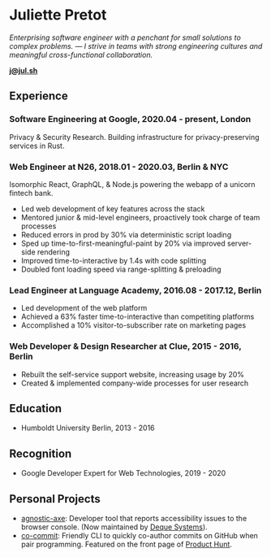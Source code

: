 # Juliette Pretot

_Enterprising software engineer with a penchant for small solutions to complex
problems. — I strive in teams with strong engineering cultures and meaningful
cross-functional collaboration._

**[j@jul.sh](mailto:j@jul.sh)**

## Experience

### Software Engineering at Google, 2020.04 - present, London

Privacy & Security Research. Building infrastructure for privacy-preserving
services in Rust.

### Web Engineer at N26, 2018.01 - 2020.03, Berlin & NYC

Isomorphic React, GraphQL, & Node.js powering the webapp of a unicorn fintech
bank.

- Led web development of key features across the stack
- Mentored junior & mid-level engineers, proactively took charge of team
  processes
- Reduced errors in prod by 30% via deterministic script loading
- Sped up time-to-first-meaningful-paint by 20% via improved server-side
  rendering
- Improved time-to-interactive by 1.4s with code splitting
- Doubled font loading speed via range-splitting & preloading

### Lead Engineer at Language Academy, 2016.08 - 2017.12, Berlin

- Led development of the web platform
- Achieved a 63% faster time-to-interactive than competiting platforms
- Accomplished a 10% visitor-to-subscriber rate on marketing pages

### Web Developer & Design Researcher at Clue, 2015 - 2016, Berlin

- Rebuilt the self-service support website, increasing usage by 20%
- Created & implemented company-wide processes for user research

## Education

- Humboldt University Berlin, 2013 - 2016

## Recognition

- Google Developer Expert for Web Technologies, 2019 - 2020

## Personal Projects

- [agnostic-axe](https://github.com/dequelabs/agnostic-axe): Developer tool that
  reports accessibility issues to the browser console. (Now maintained by
  [Deque Systems](https://en.wikipedia.org/wiki/Deque_Systems)).
- [co-commit](https://github.com/jul-sh/npx-co-commit): Friendly CLI to quickly
  co-author commits on GitHub when pair programming. Featured on the front page
  of [Product Hunt](https://www.producthunt.com/posts/co-commit).
